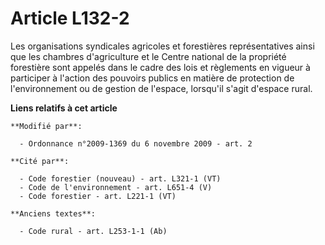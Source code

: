 # Article L132-2

Les organisations syndicales agricoles et forestières représentatives ainsi que les chambres d'agriculture et le Centre
national de la propriété forestière sont appelés dans le cadre des lois et règlements en vigueur à participer à l'action des
pouvoirs publics en matière de protection de l'environnement ou de gestion de l'espace, lorsqu'il s'agit d'espace rural.

**Liens relatifs à cet article**

	**Modifié par**:

	  - Ordonnance n°2009-1369 du 6 novembre 2009 - art. 2

	**Cité par**:

	  - Code forestier (nouveau) - art. L321-1 (VT)
	  - Code de l'environnement - art. L651-4 (V)
	  - Code forestier - art. L221-1 (VT)

	**Anciens textes**:

	  - Code rural - art. L253-1-1 (Ab)

